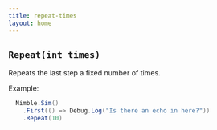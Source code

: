 ```yaml
---
title: repeat-times
layout: home
---
```


## `Repeat(int times)`

Repeats the last step a fixed number of times.

Example:

```csharp
  Nimble.Sim()
    .First(() => Debug.Log("Is there an echo in here?"))
    .Repeat(10)
```